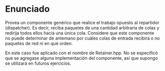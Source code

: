 # Enunciado

Provea un componente genérico que realice el trabajo opuesto al repartidor (dispatcher). Es decir, reciba paquetes de una cantidad arbitraria de colas y redirija todos ellos hacia una única cola. Considere que este componente no puede determinar de antemano por cuáles colas de entrada recibirá o no paquetes de red ni en qué orden.

En este caso fue aplicado con el nombre de Retainer.hpp. No se especificó que se agregase alguna implementación del componente, así que supongo se utilizará en futuros ejercicios.
